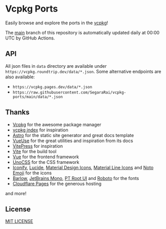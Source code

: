 # Vcpkg Ports

Easily browse and explore the ports in the [vcpkg](https://github.com/microsoft/vcpkg)!

The [main](https://github.com/SegaraRai/vcpkg-ports/tree/main) branch of this repository is automatically updated daily at 00:00 UTC by GitHub Actions.

## API

All json files in `data` directory are available under `https://vcpkg.roundtrip.dev/data/*.json`.
Some alternative endpoints are also available:

- `https://vcpkg.pages.dev/data/*.json`
- `https://raw.githubusercontent.com/SegaraRai/vcpkg-ports/main/data/*.json`

## Thanks

- [Vcpkg](https://github.com/microsoft/vcpkg) for the awesome package manager
- [vcpkg index](https://vcpkg.dev/) for inspiration
- [Astro](https://astro.build/) for the static site generator and great docs template
- [VueUse](https://vueuse.org/) for the great utilities and inspiration from its docs
- [VitePress](https://vitepress.vuejs.org/) for inspiration
- [Vite](https://vitejs.dev/) for the build tool
- [Vue](https://vuejs.org/) for the frontend framework
- [UnoCSS](https://uno.antfu.me/) for the CSS framework
- [Iconify](https://iconify.design/), [Lucide](https://github.com/lucide-icons/lucide), [Material Design Icons](https://github.com/Templarian/MaterialDesign), [Material Line Icons](https://github.com/cyberalien/line-md) and [Noto Emoji](https://github.com/googlefonts/noto-emoji) for the icons
- [Barlow](https://github.com/jpt/barlow), [JetBrains Mono](https://www.jetbrains.com/lp/mono/), [PT Root UI](https://www.paratype.com/fonts/pt/pt-root-ui) and [Roboto](https://github.com/googlefonts/roboto) for the fonts
- [Cloudflare Pages](https://pages.cloudflare.com/) for the generous hosting

and more!

## License

[MIT LICENSE](https://github.com/SegaraRai/vcpkg-ports/blob/main/LICENSE)
